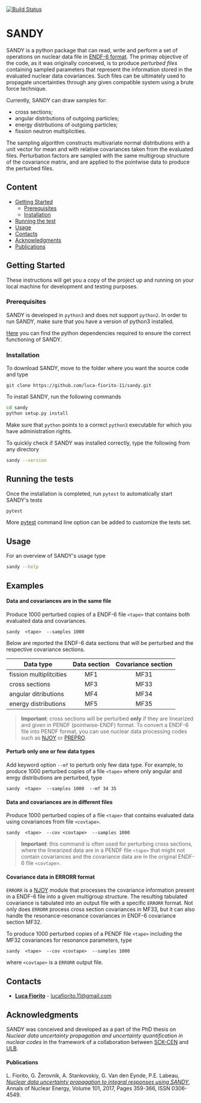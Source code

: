 [![Build Status](https://travis-ci.org/luca-fiorito-11/sandy.svg?branch=devel)](https://travis-ci.org/luca-fiorito-11/sandy)

# SANDY

SANDY is a python package that can read, write and perform a set of operations on nuclear data file in 
[ENDF-6 format](https://www.oecd-nea.org/dbdata/data/manual-endf/endf102.pdf).
The primay objective of the code, as it was originally conceived, is to produce *perturbed files* containing sampled parameters 
that represent the information stored in the evaluated nuclear data covariances.
Such files can be ultimately used to propagate uncertainties through any given compatible system using a brute force technique.

Currently, SANDY can draw samples for:
 - cross sections;
 - angular distrbutions of outgoing particles;
 - energy distrbutions of outgoing particles;
 - fission neutron multiplicities.
 
The sampling algorithm constructs multivariate normal distributions with a unit vector for mean and with relative 
covariances taken from the evaluated files.
Perturbation factors are sampled with the same multigroup structure of the covariance matrix, and are applied to the pointwise 
data to produce the perturbed files. 

## Content

- [Getting Started](#getting-started)
  - [Prerequisites](#prerequisites)
  - [Installation](#installation)
- [Running the test](#running-the-tests)
- [Usage](#usage)
- [Contacts](#contacts)
- [Acknowledgments](#acknowledgments)
- [Publications](#publications)


## Getting Started

These instructions will get you a copy of the project up and running on your local machine for development and testing purposes.

### Prerequisites

SANDY is developed in `python3` and does not support `python2`.
In order to run SANDY, make sure that you have a version of python3 installed.

[Here](requirements.txt) you can find the python dependencies required to ensure the correct functioning of SANDY.

### Installation

To download SANDY, move to the folder where you want the source code and type

```git
git clone https://github.com/luca-fiorito-11/sandy.git
```

To install SANDY, run the following commands

```bash
cd sandy
python setup.py install
```

Make sure that `python` points to a correct `python3` executable for which you have administration rights.

To quickly check if SANDY was installed correctly, type the following from any directory

```bash
sandy --version
```

## Running the tests

Once the installation is completed, run ```pytest``` to automatically start SANDY's tests

```bash
pytest
```

More [pytest](https://docs.pytest.org/en/latest/) command line option can be added to customize the tests set.

## Usage

For an overview of SANDY's usage type

```bash
sandy --help
```

## Examples


#### Data and covariances are in the same file

Produce 1000 perturbed copies of a ENDF-6 file `<tape>` that contains both evaluated data and covariances.
```
sandy  <tape>  --samples 1000
```

Below are reported the ENDF-6 data sections that will be perturbed and the respective covariance sections.

| Data type | Data section | Covariance section |
|----|:----:|:----:|
| fission multiplitcities | MF1 | MF31 |
| cross sections | MF3 | MF33 |
| angular ditributions | MF4 | MF34 |
| energy distributions | MF5 | MF35 |

> __Important__: cross sections will be perturbed __only__ if they are linearized and given in PENDF (pointwise-ENDF) format.
> To convert a ENDF-6 file into PENDF format, you can use nuclear data processing codes such as [NJOY](http://www.njoy21.io/NJOY2016/) or [PREPRO](https://www-nds.iaea.org/public/endf/prepro/).

#### Perturb only one or few data types

Add keyword option `--mf` to perturb only few data type.
For example, to produce 1000 perturbed copies of a file `<tape>` where only angular and enrgy distributions are perturbed, type
```
sandy  <tape>  --samples 1000  --mf 34 35
```

#### Data and covariances are in different files

Produce 1000 perturbed copies of a file `<tape>` that contains evaluated data using covariances from file `<covtape>`.
```
sandy  <tape>  --cov <covtape>  --samples 1000
```

> __Important__: this command is often used for perturbing cross sections, where the linearized data are in a PENDF file `<tape>` that might not contain covariances and the covariance data are in the original ENDF-6 file `<covtape>`.


#### Covariance data in ERRORR format

`ERRORR` is a [NJOY](http://www.njoy21.io/NJOY2016/) module that processes the covariance information present in a ENDF-6 file into a given multigroup structure. The resulting tabulated covariance is tabulated into an output file with a specific `ERRORR` format.
Not only does `ERRORR` process cross section covariances in MF33, but it can also handle the resonance-resonance covariances in ENDF-6 covariance section MF32.

To produce 1000 perturbed copies of a PENDF file `<tape>` including the MF32 covariances for resonance parameters, type
```
sandy  <tape>  --cov <covtape>  --samples 1000
```
where `<covtape>` is a `ERRORR` output file.



## <a name="contacts"></a>Contacts

* [**Luca Fiorito**](https://github.com/luca-fiorito-11) - lucafiorito.11@gmail.com

## Acknowledgments

SANDY was conceived and developed as a part of the PhD thesis on *Nuclear data uncertainty propagation and uncertainty quantification in nuclear codes* in the framework of a collaboration between [SCK-CEN](https://www.sckcen.be) and [ULB](http://www.ulb.ac.be).


#### <a name="publications"></a>Publications
L. Fiorito, G. Žerovnik, A. Stankovskiy, G. Van den Eynde, P.E. Labeau, [*Nuclear data uncertainty propagation to integral responses using SANDY*](http://www.sciencedirect.com/science/article/pii/S0306454916305278), Annals of Nuclear Energy, Volume 101, 2017, Pages 359-366, ISSN 0306-4549.







